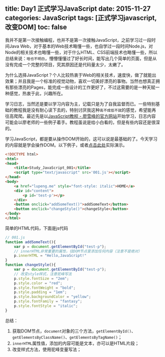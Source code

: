 title: Day1 正式学习JavaScript
date: 2015-11-27
categories: JavaScript
tags: [正式学习javascript,改变DOM]
toc: false
---

我并不是第一次接触编程，也并不是第一次接触JavaScript，之前学习过一段时间Java Web，对于基本的Web技术略懂一些，也自学过一段时间Node.js，对Node的相关技术也略懂一些，对于什么HTML、CSS前端技术也略懂一些，所以总结来说：`啥也不明白`，懵懵懂懂过了好长时间，能写出几个简单的页面，但是从没有完成一个完整的项目，究其原因还是代码量太少，太嫩了。
<!--more-->
为什么选择JavaScript？个人比较热衷于Web的相关技术，速度快，做了就能出效果；并且我是一个标准的视觉动物，喜欢一切美好漂亮的事物。当然也想真正拥有那些漂亮的Pages，能完成一些设计的工作更好了，不过这需要的是一种天赋一种感觉，热衷于此，兴趣所在。

学习日志，当然还是要以学习内容为主，记载只是为了自我监督而已。一些特别基础的教程我是没有耐心读下去的，特别讨厌我这种`高不成低不就`的感觉，希望能再往高爬爬。最近先是以[JavaScript教程 - 廖雪峰的官方网站](http://www.liaoxuefeng.com/wiki/001434446689867b27157e896e74d51a89c25cc8b43bdb3000)开始学习，日志内容可能会以廖老师的一些例子着手。教程虽说是给小白看的，但是有些内容还是很深的。

学习JavaScript，都是要从操作DOM开始的，这可以说是最基础的了。今天学习的内容就是学会操作DOM。以下例子，或者[点击此处](/html/JavaScript/001.html)实际演示。

```html
<!DOCTYPE html>
<html>
<head>
    <title>Study_JavaScript_001</title>
    <script type="text/javascript" src='001.js'></script>
</head>
<body>
    <a href="lupeng.me" style="font-style: italic">HOME</a>
    <div id="content">
        <p id='test-p'></p>
    </div>
    <button onclick="addSomeText()">addSomeText</button>
    <button onclick="changeStyle()">changeStyle</button>
</body>
</html>
```

简单的HTML代码，下面是js代码

```javascript
// 001.js
function addSomeText(){
    var p = document.getElementById("test-p");
    // innerHTML非常重要的属性，往DOM节点里添加任何内容（注意不是绝对）
    p.innerHTML = "Hello,JavaScript!"  
}
function changeStyle(){
    var p = document.getElementById("test-p");
    // 改变style样式，注意驼峰写法
    p.style.fontSize = "2em";  
    p.style.color = "red";
    p.style.fontWeight = "bold";
    p.style.padding = "1em";
    p.style.backgroundColor = "yellow";
    p.style.fontFamily = "fantasy";
    p.style.fontStyle = "italic";
}
```

总结：

1. 获取DOM节点，`document`对象的三个方法，`getElementById()`、`getElementsByClassName()`、`getElementsByTagName()`；
2. `innerHTML`属性值，添加的内容可能是文本，亦可以是HTML片段；
3. 改变样式方法，使用驼峰变量写法；
